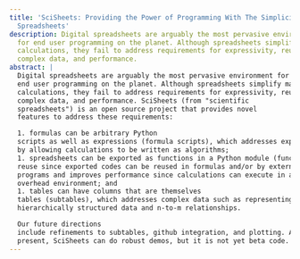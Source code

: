 ```yaml
---
title: 'SciSheets: Providing the Power of Programming With The Simplicity of
  Spreadsheets'
description: Digital spreadsheets are arguably the most pervasive environment
  for end user programming on the planet. Although spreadsheets simplify many
  calculations, they fail to address requirements for expressivity, reuse,
  complex data, and performance.
abstract: |
  Digital spreadsheets are arguably the most pervasive environment for
  end user programming on the planet. Although spreadsheets simplify many
  calculations, they fail to address requirements for expressivity, reuse,
  complex data, and performance. SciSheets (from "scientific
  spreadsheets") is an open source project that provides novel
  features to address these requirements: 

  1. formulas can be arbitrary Python
  scripts as well as expressions (formula scripts), which addresses expressivity
  by allowing calculations to be written as algorithms;
  1. spreadsheets can be exported as functions in a Python module (function export), which addresses
  reuse since exported codes can be reused in formulas and/or by external
  programs and improves performance since calculations can execute in a low
  overhead environment; and 
  1. tables can have columns that are themselves
  tables (subtables), which addresses complex data such as representing
  hierarchically structured data and n-to-m relationships. 

  Our future directions
  include refinements to subtables, github integration, and plotting. At
  present, SciSheets can do robust demos, but it is not yet beta code.
---
```

